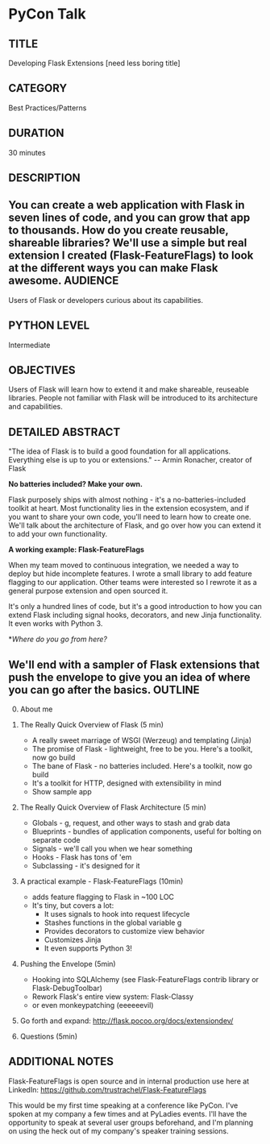 PyCon Talk 
==========

TITLE
------
Developing Flask Extensions [need less boring title]

CATEGORY
---------

Best Practices/Patterns

DURATION
--------

30 minutes

DESCRIPTION
-----------

You can create a web application with Flask in seven lines of code, and you can grow that app to thousands. How do you create reusable, shareable libraries? We'll use a simple but real extension I created (Flask-FeatureFlags) to look at the different ways you can make Flask awesome. 
AUDIENCE
--------
Users of Flask or developers curious about its capabilities. 

PYTHON LEVEL
------------

Intermediate

OBJECTIVES
----------

Users of Flask will learn how to extend it and make shareable, reuseable libraries. People not familiar with Flask will be introduced to its architecture and capabilities. 

DETAILED ABSTRACT
-----------------

"The idea of Flask is to build a good foundation for all applications. Everything else is up to you or extensions." -- Armin Ronacher, creator of Flask

**No batteries included? Make your own.**

Flask purposely ships with almost nothing - it's a no-batteries-included toolkit at heart. Most functionality lies in the extension ecosystem, and if you want to share your own code, you'll need to learn how to create one. We'll talk about the architecture of Flask, and go over how you can extend it to add your own functionality.

**A working example: Flask-FeatureFlags**

When my team moved to continuous integration, we needed a way to deploy but hide incomplete features. I wrote a small library to add feature flagging to our application. Other teams were interested so I rewrote it as a general purpose extension and open sourced it.

It's only a hundred lines of code, but it's a good introduction to how you can extend Flask including signal hooks, decorators, and new Jinja functionality. It even works with Python 3.

**Where do you go from here?*

We'll end with a sampler of Flask extensions that push the envelope to give you an idea of where you can go after the basics.
OUTLINE
-------

0. About me

1. The Really Quick Overview of Flask (5 min) 
	* A really sweet marriage of WSGI (Werzeug) and templating (Jinja)
 	* The promise of Flask - lightweight, free to be you.  Here's a toolkit, now go build
	* The bane of Flask - no batteries included. Here's a toolkit, now go build
	* It's a toolkit for HTTP, designed with extensibility in mind 
	* Show sample app

2. The Really Quick Overview of Flask Architecture (5 min)
	* Globals - g, request, and other ways to stash and grab data
	* Blueprints - bundles of application components, useful for bolting on separate code
	* Signals - we'll call you when we hear something
	* Hooks - Flask has tons of 'em
	* Subclassing - it's designed for it

3. A practical example - Flask-FeatureFlags (10min) 
	* adds feature flagging to Flask in ~100 LOC
	* It's tiny, but covers a lot:
		- It uses signals to hook into request lifecycle
		- Stashes functions in the global variable g
		- Provides decorators to customize view behavior
		- Customizes Jinja
		- It even supports Python 3!

4. Pushing the Envelope (5min)
	* Hooking into SQLAlchemy (see Flask-FeatureFlags contrib library or Flask-DebugToolbar)
	* Rework Flask's entire view system: Flask-Classy
	* or even monkeypatching (eeeeeevil)

5. Go forth and expand: http://flask.pocoo.org/docs/extensiondev/

6. Questions (5min)

ADDITIONAL NOTES
-----------------

Flask-FeatureFlags is open source and in internal production use here at LinkedIn: https://github.com/trustrachel/Flask-FeatureFlags

This would be my first time speaking at a conference like PyCon. I've spoken at my company a few times and at PyLadies events. I'll have the opportunity to speak at several user groups beforehand, and I'm planning on using the heck out of my company's speaker training sessions.  
